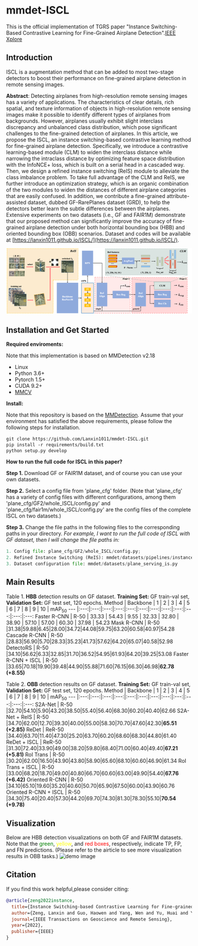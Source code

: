 # mmdet-ISCL
This is the official implementation of TGRS paper "Instance Switching-Based Contrastive Learning for Fine-Grained Airplane Detection".[IEEE Xplore](https://ieeexplore.ieee.org/document/9933796)

## Introduction
ISCL is a augmentation method that can be added to most two-stage detectors to boost their performance on fine-grained airplane detection in remote sensing images.

**Abstract**: Detecting airplanes from high-resolution remote sensing images has a variety of applications. The characteristics of clear details, rich spatial, and texture information of objects in high-resolution remote sensing images make it possible to identify different types of airplanes from backgrounds. However, airplanes usually exhibit slight interclass discrepancy and unbalanced class distribution, which pose significant challenges to the fine-grained detection of airplanes. In this article, we propose the ISCL, an instance switching-based contrastive learning method for fine-grained airplane detection. Specifically, we introduce a contrastive learning-based module (CLM) to widen the interclass distance while narrowing the intraclass distance by optimizing feature space distribution with the InfoNCE+ loss, which is built on a serial head in a cascaded way. Then, we design a refined instance switching (ReIS) module to alleviate the class imbalance problem. To take full advantage of the CLM and ReIS, we further introduce an optimization strategy, which is an organic combination of the two modules to widen the distances of different airplane categories that are easily confused. In addition, we contribute a fine-grained attribute-assisted dataset, dubbed GF-RarePlanes dataset (GRD), to help the detectors better learn the subtle differences between the airplanes. Extensive experiments on two datasets (i.e., GF and FAIR1M) demonstrate that our proposed method can significantly improve the accuracy of fine-grained airplane detection under both horizontal bounding box (HBB) and oriented bounding box (OBB) scenarios. Dataset and codes will be available at [https://lanxin1011.github.io/ISCL/](https://lanxin1011.github.io/ISCL/).


![demo image](figures/overview_v2.png)

## Installation and Get Started

**Required enviroments:** 

Note that this implementation is based on MMDetection v2.18

* Linux
* Python 3.6+
* Pytorch 1.5+
* CUDA 9.2+
* [MMCV](https://mmcv.readthedocs.io/en/latest/#installation)

**Install:**

Note that this repository is based on the [MMDetection](https://github.com/open-mmlab/mmdetection). Assume that your environment has satisfied the above requirements, please follow the following steps for installation.

```shell script
git clone https://github.com/Lanxin1011/mmdet-ISCL.git
pip install -r requirements/build.txt
python setup.py develop
```

**How to run the full code for ISCL in this paper?**

**Step 1.** Download GF or FAIR1M dataset, and of course you can use your own datasets. 

**Step 2.** Select a config file from 'plane_cfg' folder. (Note that 'plane_cfg' has a variety of config files with different configurations, among them 'plane_cfg/GF2/whole_ISCL/config.py' and 'plane_cfg/fair1m/whole_ISCL/config.py' are the config files of the complete ISCL on two datasets.)

**Step 3.** Change the file paths in the following files to the corresponding paths in your directory. *For example, I want to run the full code of ISCL with GF dataset, then I will change the file paths in:* 

```python
1. Config file: plane_cfg/GF2/whole_ISCL/config.py;
2. Refined Instance Switching (ReIS): mmdet/datasets/pipelines/instance_switch2.py
3. Dataset configuration file: mmdet/datasets/plane_serving_is.py
```



## Main Results

Table 1. **HBB** detection results on GF dataset. **Training Set:** GF train-val set, **Validation Set:** GF test set, 120 epochs. 
Method | Backbone | 1 | 2 | 3 | 4 | 5 | 6 | 7 | 8 | 9 | 10 | mAP<sub>50</sub>
--- |:---:|:---:|:---:|:---:|:---:|:---:|:---:|:---:|:---:|:---:|:---:|:---:
Faster R-CNN | R-50 | 33.33 | 54.43 | 9.55 | 32.33 | 32.80 | 38.90 | 57.10 | 57.00 | 60.30 | 37.98 | 54.23
Mask R-CNN | R-50 |31.38|59.88|6.45|28.00|34.72|44.08|59.75|63.20|60.58|40.97|54.28 
Cascade R-CNN | R-50 |28.83|56.90|5.70|28.33|35.23|41.73|57.62|64.20|65.07|40.58|52.98 
DetectoRS | R-50 |34.10|56.62|6.33|32.85|31.70|36.52|54.95|61.93|64.20|39.25|53.08 
Faster R-CNN + ISCL | R-50 |33.65|70.18|19.90|39.48|44.90|55.88|71.60|76.15|66.30|46.98|**62.78 (+8.55)** 


Table 2. **OBB** detection results on GF dataset. **Training Set:** GF train-val set, **Validation Set:** GF test set, 120 epochs. 
Method | Backbone | 1 | 2 | 3 | 4 | 5 | 6 | 7 | 8 | 9 | 10 | mAP<sub>50</sub>
--- |:---:|:---:|:---:|:---:|:---:|:---:|:---:|:---:|:---:|:---:|:---:|:---:
S2A-Net | R-50 |32.70|54.10|5.90|43.20|38.50|55.40|56.40|68.30|60.20|40.40|62.66
S2A-Net + ReIS | R-50 |34.70|62.00|12.70|39.30|40.00|55.00|58.30|70.70|47.60|42.30|**65.51 (+2.85)**
ReDet | ReR-50 |34.40|63.70|11.40|47.30|25.20|63.70|60.20|68.60|68.30|44.80|61.40
ReDet + ISCL | ReR-50 |31.30|72.40|33.90|49.00|38.20|59.80|68.40|71.00|60.40|49.40|**67.21 (+5.81)**
RoI Trans | R-50 |30.20|62.00|16.50|43.90|43.80|58.90|65.60|68.10|60.60|46.90|61.34
RoI Trans + ISCL | R-50 |33.00|68.20|18.70|49.00|40.80|66.70|60.60|63.00|49.90|54.40|**67.76 (+6.42)**
Oriented R-CNN | R-50 |34.10|65.10|19.60|35.20|40.60|50.70|65.90|67.50|60.00|43.90|60.76
Oriented R-CNN + ISCL | R-50 |34.30|75.40|20.40|57.30|44.20|69.70|74.30|81.30|78.30|55.10|**70.54 (+9.78)**

## Visualization
Below are HBB detection visualizations on both GF and FAIR1M datasets. Note that the <font color=green>green</font>, <font color=yellow>yellow</font>, and <font color=red>red boxes</font>, respectively, indicate TP, FP, and FN predictions. (Please refer to the airticle to see more visualization results in OBB tasks.)
![demo image](figures/hbb_detection_results.png)

## Citation
If you find this work helpful,please consider citing:
```bibtex
@article{zeng2022instance,
  title={Instance Switching-based Contrastive Learning for Fine-grained Airplane Detection},
  author={Zeng, Lanxin and Guo, Haowen and Yang, Wen and Yu, Huai and Yu, Lei and Zhang, Peng and Zou, Tongyuan},
  journal={IEEE Transactions on Geoscience and Remote Sensing},
  year={2022},
  publisher={IEEE}
}
```
